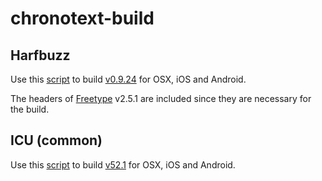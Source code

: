 chronotext-build
================

Harfbuzz
--------

Use this [script](hb/build.sh) to build [v0.9.24](https://github.com/behdad/harfbuzz) for OSX, iOS and Android.

The headers of [Freetype](http://www.freetype.org) v2.5.1 are included since they are necessary for the build.

ICU (common)
------------

Use this [script](hb/icu-common.sh) to build [v52.1](http://source.icu-project.org/repos/icu/icu/tags/release-52-1) for OSX, iOS and Android. 
